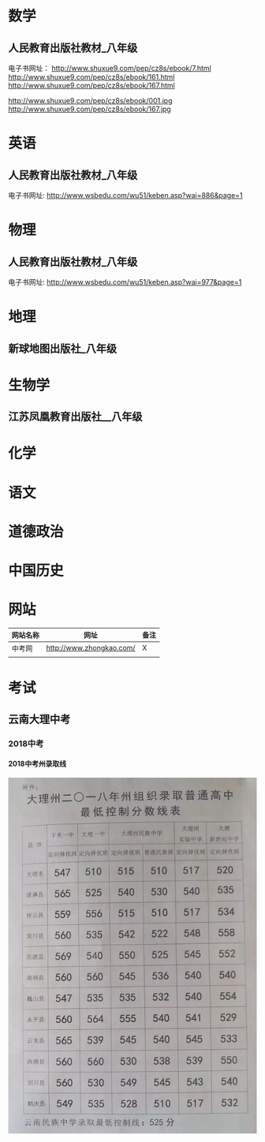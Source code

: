 # 数学

## 人民教育出版社教材_八年级

电子书网址： http://www.shuxue9.com/pep/cz8s/ebook/7.html
http://www.shuxue9.com/pep/cz8s/ebook/161.html
http://www.shuxue9.com/pep/cz8s/ebook/167.html



http://www.shuxue9.com/pep/cz8s/ebook/001.jpg
http://www.shuxue9.com/pep/cz8s/ebook/167.jpg

# 英语

## 人民教育出版社教材_八年级
电子书网址:  http://www.wsbedu.com/wu51/keben.asp?wai=886&page=1


#  物理  

## 人民教育出版社教材_八年级
电子书网址:  http://www.wsbedu.com/wu51/keben.asp?wai=977&page=1


#  地理 
## 新球地图出版社_八年级


# 生物学

## 江苏凤凰教育出版社__八年级


#  化学


#  语文


# 道德政治





#  中国历史 



# 网站


            



| 网站名称 | 网址 | 备注 |
| ------ | ------ | ------ |
| 中考网 | http://www.zhongkao.com/    | X |
|  |  |  |


# 考试


## 云南大理中考


### 2018中考


#### 2018中考州录取线


<img src="./zimage/ScorePaper/others/zhongkao.jpg" />